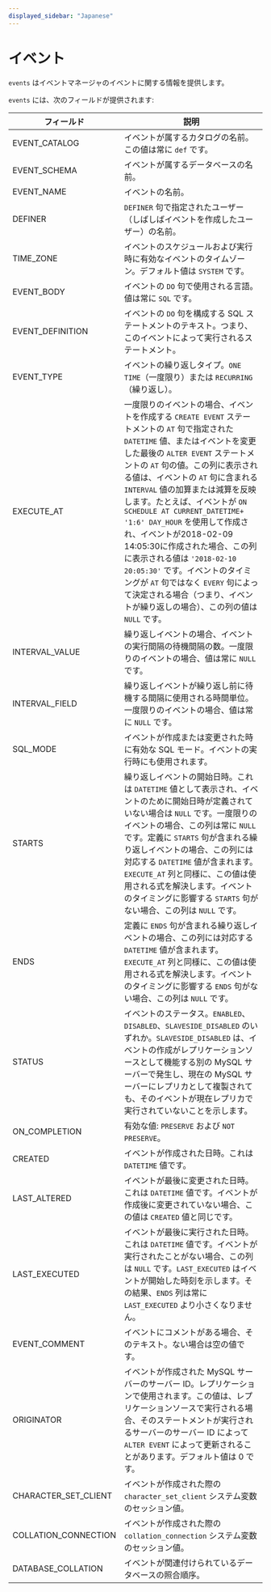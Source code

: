 ```yaml
---
displayed_sidebar: "Japanese"
---
```


# イベント

`events` はイベントマネージャのイベントに関する情報を提供します。

`events` には、次のフィールドが提供されます:

| **フィールド**           | **説明**                                                      |
| -------------------- | ------------------------------------------------------------ |
| EVENT_CATALOG        | イベントが属するカタログの名前。この値は常に `def` です。     |
| EVENT_SCHEMA         | イベントが属するデータベースの名前。                         |
| EVENT_NAME           | イベントの名前。                                             |
| DEFINER              | `DEFINER` 句で指定されたユーザー（しばしばイベントを作成したユーザー）の名前。 |
| TIME_ZONE            | イベントのスケジュールおよび実行時に有効なイベントのタイムゾーン。デフォルト値は `SYSTEM` です。 |
| EVENT_BODY           | イベントの `DO` 句で使用される言語。値は常に `SQL` です。   |
| EVENT_DEFINITION     | イベントの `DO` 句を構成する SQL ステートメントのテキスト。つまり、このイベントによって実行されるステートメント。 |
| EVENT_TYPE           | イベントの繰り返しタイプ。`ONE TIME`（一度限り）または `RECURRING`（繰り返し）。 |
| EXECUTE_AT           | 一度限りのイベントの場合、イベントを作成する `CREATE EVENT` ステートメントの `AT` 句で指定された `DATETIME` 値、またはイベントを変更した最後の `ALTER EVENT` ステートメントの `AT` 句の値。この列に表示される値は、イベントの `AT` 句に含まれる `INTERVAL` 値の加算または減算を反映します。たとえば、イベントが `ON SCHEDULE AT CURRENT_DATETIME+ '1:6' DAY_HOUR` を使用して作成され、イベントが2018-02-09 14:05:30に作成された場合、この列に表示される値は `'2018-02-10 20:05:30'` です。イベントのタイミングが `AT` 句ではなく `EVERY` 句によって決定される場合（つまり、イベントが繰り返しの場合）、この列の値は `NULL` です。 |
| INTERVAL_VALUE       | 繰り返しイベントの場合、イベントの実行間隔の待機間隔の数。一度限りのイベントの場合、値は常に `NULL` です。 |
| INTERVAL_FIELD       | 繰り返しイベントが繰り返し前に待機する間隔に使用される時間単位。一度限りのイベントの場合、値は常に `NULL` です。 |
| SQL_MODE             | イベントが作成または変更された時に有効な SQL モード。イベントの実行時にも使用されます。 |
| STARTS               | 繰り返しイベントの開始日時。これは `DATETIME` 値として表示され、イベントのために開始日時が定義されていない場合は `NULL` です。一度限りのイベントの場合、この列は常に `NULL` です。定義に `STARTS` 句が含まれる繰り返しイベントの場合、この列には対応する `DATETIME` 値が含まれます。`EXECUTE_AT` 列と同様に、この値は使用される式を解決します。イベントのタイミングに影響する `STARTS` 句がない場合、この列は `NULL` です。 |
| ENDS                 | 定義に `ENDS` 句が含まれる繰り返しイベントの場合、この列には対応する `DATETIME` 値が含まれます。`EXECUTE_AT` 列と同様に、この値は使用される式を解決します。イベントのタイミングに影響する `ENDS` 句がない場合、この列は `NULL` です。 |
| STATUS               | イベントのステータス。`ENABLED`、`DISABLED`、`SLAVESIDE_DISABLED` のいずれか。`SLAVESIDE_DISABLED` は、イベントの作成がレプリケーションソースとして機能する別の MySQL サーバーで発生し、現在の MySQL サーバーにレプリカとして複製されても、そのイベントが現在レプリカで実行されていないことを示します。 |
| ON_COMPLETION        | 有効な値: `PRESERVE` および `NOT PRESERVE`。                   |
| CREATED              | イベントが作成された日時。これは `DATETIME` 値です。           |
| LAST_ALTERED         | イベントが最後に変更された日時。これは `DATETIME` 値です。イベントが作成後に変更されていない場合、この値は `CREATED` 値と同じです。 |
| LAST_EXECUTED        | イベントが最後に実行された日時。これは `DATETIME` 値です。イベントが実行されたことがない場合、この列は `NULL` です。`LAST_EXECUTED` はイベントが開始した時刻を示します。その結果、`ENDS` 列は常に `LAST_EXECUTED` より小さくなりません。 |
| EVENT_COMMENT        | イベントにコメントがある場合、そのテキスト。ない場合は空の値です。 |
| ORIGINATOR           | イベントが作成された MySQL サーバーのサーバー ID。レプリケーションで使用されます。この値は、レプリケーションソースで実行される場合、そのステートメントが実行されるサーバーのサーバー ID によって `ALTER EVENT` によって更新されることがあります。デフォルト値は 0 です。 |
| CHARACTER_SET_CLIENT | イベントが作成された際の `character_set_client` システム変数のセッション値。 |
| COLLATION_CONNECTION | イベントが作成された際の `collation_connection` システム変数のセッション値。 |
| DATABASE_COLLATION   | イベントが関連付けられているデータベースの照合順序。 |